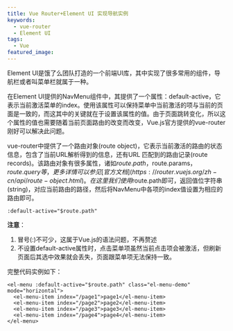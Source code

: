 ```yaml
---
title: Vue Router+Element UI 实现导航实例
keywords:
  - vue-router
  - Element UI
tags:
  - Vue
featured_image:
---
```


Element UI是饿了么团队打造的一个前端UI库，其中实现了很多常用的组件，导航栏或者叫菜单栏就属于一种。

<!--more-->

在Element UI提供的NavMenu组件中，其提供了一个属性：default-active，它表示当前激活菜单的index。使用该属性可以保持菜单中当前激活的项与当前的页面是一致的，而这其中的关键就在于设置该属性的值。由于页面跳转变化，所以这个属性的值也需要随着当前页面路由的改变而改变，Vue.js官方提供的vue-router刚好可以解决此问题。

vue-router中提供了一个路由对象(route object)，它表示当前激活的路由的状态信息，包含了当前URL解析得到的信息，还有URL 匹配到的路由记录(route records)。该路由对象有很多属性，诸如$route.path，$route.params，$route.query等，更多详情可以参见[官方文档](https://router.vuejs.org/zh-cn/api/route-object.html)。在这里我们使用$route.path即可，返回值位字符串(string)，对应当前路由的路径，然后将NavMenu中各项的index值设置为相应的路由即可。

```
:default-active="$route.path"
```

**注意**：

1. 冒号(:)不可少，这属于Vue.js的语法问题，不再赘述
2. 不设置default-active属性时，点击菜单项虽然当前点击项会被激活，但刷新页面后其选中效果就会丢失，页面跟菜单项无法保持一致。

完整代码实例如下：

```
<el-menu :default-active="$route.path" class="el-menu-demo" mode="horizontal">
  <el-menu-item index="/page1">page1</el-menu-item>
  <el-menu-item index="/page2">page2</el-menu-item>
  <el-menu-item index="/page3">page3</el-menu-item>
  <el-menu-item index="/page4">page4</el-menu-item>
</el-menu>
```
